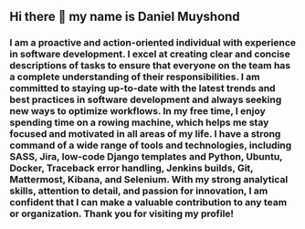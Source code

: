 ## Hi there 👋 my name is Daniel Muyshond

### I am a proactive and action-oriented individual with experience in software development. I excel at creating clear and concise descriptions of tasks to ensure that everyone on the team has a complete understanding of their responsibilities. I am committed to staying up-to-date with the latest trends and best practices in software development and always seeking new ways to optimize workflows. In my free time, I enjoy spending time on a rowing machine, which helps me stay focused and motivated in all areas of my life. I have a strong command of a wide range of tools and technologies, including SASS, Jira, low-code Django templates and Python, Ubuntu, Docker, Traceback error handling, Jenkins builds, Git, Mattermost, Kibana, and Selenium. With my strong analytical skills, attention to detail, and passion for innovation, I am confident that I can make a valuable contribution to any team or organization. Thank you for visiting my profile!

<!--
**dmshd/dmshd** is a ✨ _special_ ✨ repository because its `README.md` (this file) appears on your GitHub profile.

Here are some ideas to get you started:

- 🔭 I’m currently working on ...
- 🌱 I’m currently learning ...
- 👯 I’m looking to collaborate on ...
- 🤔 I’m looking for help with ...
- 💬 Ask me about ...
- 📫 How to reach me: ...
- 😄 Pronouns: ...
- ⚡ Fun fact: ...
-->
